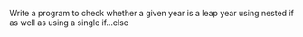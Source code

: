 Write a program to check whether a given year is a leap year using nested if as well as using a single if...else

